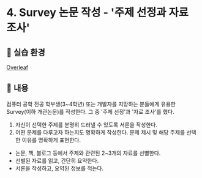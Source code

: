 # 4. Survey 논문 작성 - '주제 선정과 자료 조사'
## 🌹 실습 환경
[Overleaf](https://www.overleaf.com/)

## 🌹 내용
컴퓨터 공학 전공 학부생(3~4학년) 또는 개발자를 지망하는 분들에게 유용한 Survey(이하 개관논문)를 작성한다. 그 중 '주제 선정'과 '자료 조사'를 했다.


1) 자신이 선택한 주제를 분명히 드러낼 수 있도록 서론을 작성한다. 
2) 어떤 문제를 다루고자 하는지도 명확하게 작성한다. 문제 제시 및 해당 주제를 선택한 이유를 명확하게 표현한다.
-  논문, 책, 블로그 등에서 주제와 관련된 2~3개의 자료를 선별한다.
-  선별된 자료를 읽고, 간단히 요약한다.
-  서론을 작성하고, 요약된 정보를 적는다.